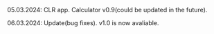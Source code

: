 05.03.2024: CLR app. Calculator v0.9(could be updated in the future).

06.03.2024: Update(bug fixes). v1.0 is now avaliable. 
